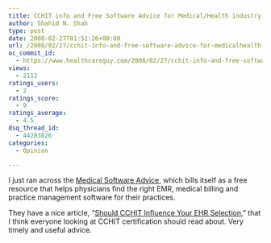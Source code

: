 ```yaml
---
title: CCHIT info and Free Software Advice for Medical/Health industry
author: Shahid N. Shah
type: post
date: 2008-02-27T01:51:26+00:00
url: /2008/02/27/cchit-info-and-free-software-advice-for-medicalhealth-industry/
oc_commit_id:
  - https://www.healthcareguy.com/2008/02/27/cchit-info-and-free-software-advice-for-medicalhealth-industry/1478769159
views:
  - 2112
ratings_users:
  - 2
ratings_score:
  - 9
ratings_average:
  - 4.5
dsq_thread_id:
  - 44283826
categories:
  - Opinion

---
```

I just ran across the <a href="http://www.softwareadvice.com/medical/" rel="nofollow">Medical Software Advice</a>, which bills itself as a free resource that helps physicians find the right EMR, medical billing and practice management software for their practices.

They have a nice article, &#8220;<a href="http://www.softwareadvice.com/articles/medical/should-cchit-influence-your-ehr-selection/" rel="nofollow">Should CCHIT Influence Your EHR Selection</a>,&#8221; that I think everyone looking at CCHIT certification should read about. Very timely and useful advice.